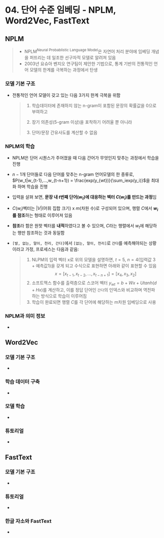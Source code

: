 # 04. 단어 수준 임베딩 - NPLM, Word2Vec, FastText

## NPLM

> - NPLM<sup>Neural Probablistic Language Model</sup>은 자연어 처리 분야에 임베딩 개념을 퍼뜨리는 데 일조한 선구자적 모델로 알려져 있음
> - 2003년 요슈아 벤지오  연구팀이 제안한 기법으로, 통계 기반의 전통적인 언어 모델의 한계를 극복하는 과정에서 탄생

### 모델 기본 구조

- 전통적인 언어 모델이 갖고 있는 다음 3가지 한계 극복을 위함

  > 1) 학습데이터에 존재하지 않는 n-gram이 포함된 문장의 확률값을 0으로 부여하고
  >
  > 2) 장기 의존성(5-gram 이상)을 포착하기 어려울 뿐 아니라
  >
  > 3) 단어/문장 간유사도를 계산할 수 없음

### NPLM의 학습

- NPLM은 단어 시퀀스가 주어졌을 때 다음 간어가 무엇인지 맞추는 과정에서 학습을 진행

- $n-1$개 단어들로 다음 단어를 맞추는 n-gram 언어모델의 한 종류로, $P(w_t|w_{t-1},...,w_{t-n+1}) = \frac{exp(y_{wt})}{\sum_iexp(y_i)}$을 최대화 하며 학습을 진행

- 입력을 살펴 보면, **문장 내 $t$번째 단어($w_t$)에 대응하는 벡터 $C(w_i)$를 만드는 과정**임

- $C(w_i)$벡터는 $|V|$(어휘 집합 크기) x $m$(차원 수)로 구성되어 있으며, 행렬 $C$에서 **$w_i$를 참조**하는 형태로 이루어져 있음

- **참조**라 함은 원핫 벡터를 **내적**하였다고 볼 수 있으며, $C$라는 행렬에서 $w_t$에 해당하는 행만 참조하는 것과 동일함

- `[발, 없는, 말이, 천리, 간다]`에서 `[없는, 말이, 천리]`로 `간다`를 예측해야되는 상황이라고 가정, 프로세스는 다음과 같음:

  > 1. NLPM의 입력 벡터 x로 위의 모델을 설명하면, $t=5$, $n=4$(입력값 3 + 예측값1)을 갖게 되고 수식으로 표현하면 아래와 같이 표현할 수 있음
  >    $$x=[x_{t-1}, x_{t-2},...,x_{t-n+1}]=[x_4, x_3, x_2]$$
  > 2. 소프트맥스 함수를 출력층으로 스코어 벡터 $y_{wt}=b+Wx+Utanh(d+Hx)$를 계산하고, 이를 정답 단어인 `간다`의 인덱스와 비교하며 역전파 하는 방식으로 학습이 이루어짐
  > 3. 학습이 완료되면 행렬 $C$를 각 단어에 해당하는 m차원 임베딩으로 사용

### NPLM과 의미 정보

-  

## Word2Vec

### 모델 기본 구조

-  

### 학습 데이터 구축

-  

### 모델 학습

-  

### 튜토리얼

-  

## FastText

### 모델 기본 구조

-  

### 튜토리얼

-  

### 한글 자소와 FastText

-  

